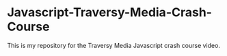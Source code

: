 # Javascript-Traversy-Media-Crash-Course
This is my repository for the Traversy Media Javascript crash course video.
